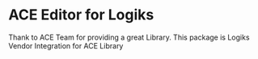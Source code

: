 # ACE Editor for Logiks

Thank to ACE Team for providing a great Library. This package is Logiks Vendor Integration for ACE Library
